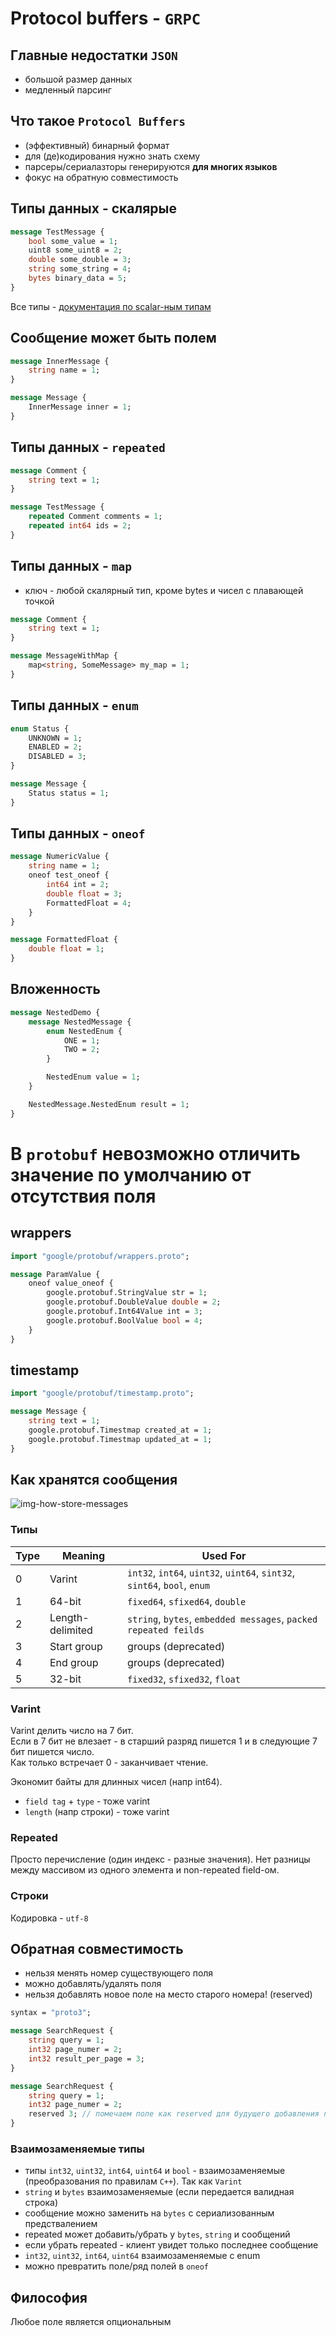 # Protocol buffers - `GRPC`

## Главные недостатки `JSON`
- большой размер данных
- медленный парсинг

## Что такое `Protocol Buffers`
- (эффективный) бинарный формат
- для (де)кодирования нужно знать схему
- парсеры/сериалазторы генерируются **для многих языков**
- фокус на обратную совместимость

## Типы данных - скалярые
```protobuf
message TestMessage {
    bool some_value = 1;
    uint8 some_uint8 = 2;
    double some_double = 3;
    string some_string = 4;
    bytes binary_data = 5;
}
```

Все типы - [документация по scalar-ным типам](https://developers.google.com/protocol-buffers/docs/proto3#scalar) 

## Сообщение может быть полем
```protobuf
message InnerMessage {
    string name = 1;
}

message Message {
    InnerMessage inner = 1;
}
```

## Типы данных - `repeated`
```protobuf
message Comment {
    string text = 1;
}

message TestMessage {
    repeated Comment comments = 1;
    repeated int64 ids = 2;
}
```

## Типы данных - `map`
- ключ - любой скалярный тип, кроме bytes и чисел с плавающей точкой

```protobuf
message Comment {
    string text = 1;
}

message MessageWithMap {
    map<string, SomeMessage> my_map = 1;
}
```

## Типы данных - `enum`
```protobuf
enum Status {
    UNKNOWN = 1;
    ENABLED = 2;
    DISABLED = 3;
}

message Message {
    Status status = 1;
}
```

## Типы данных - `oneof`
```protobuf
message NumericValue {
    string name = 1;
    oneof test_oneof {
        int64 int = 2;
        double float = 3;
        FormattedFloat = 4;
    }
}

message FormattedFloat {
    double float = 1;
}
```

## Вложенность
```protobuf
message NestedDemo {
    message NestedMessage {
        enum NestedEnum {
            ONE = 1;
            TWO = 2;
        }

        NestedEnum value = 1;
    }

    NestedMessage.NestedEnum result = 1;
}
```

# В `protobuf` невозможно отличить значение по умолчанию от отсутствия поля

## wrappers
```protobuf
import "google/protobuf/wrappers.proto";

message ParamValue {
    oneof value_oneof {
        google.protobuf.StringValue str = 1;
        google.protobuf.DoubleValue double = 2;
        google.protobuf.Int64Value int = 3;
        google.protobuf.BoolValue bool = 4;
    }
}
```

## timestamp
```protobuf
import "google/protobuf/timestamp.proto";

message Message {
    string text = 1;
    google.protobuf.Timestmap created_at = 1;
    google.protobuf.Timestmap updated_at = 1;
}
```

## Как хранятся сообщения
![img-how-store-messages](./md/buf_store.png)

### Типы
| Type | Meaning          | Used For                                                                 |
| ---- | ---------------- | ------------------------------------------------------------------------ |
| 0    | Varint           | `int32`, `int64`, `uint32`, `uint64`, `sint32`, `sint64`, `bool`, `enum` |
| 1    | 64-bit           | `fixed64`, `sfixed64`, `double`                                          |
| 2    | Length-delimited | `string`, `bytes`, `embedded messages`, `packed repeated feilds`         |
| 3    | Start group      | groups (deprecated)                                                      |
| 4    | End group        | groups (deprecated)                                                      |
| 5    | 32-bit           | `fixed32`, `sfixed32`, `float`                                           |

### Varint
Varint делить число на 7 бит.  
Если в 7 бит не влезает - в старший разряд пишется 1 и в следующие 7 бит пишется число.  
Как только встречает 0 - заканчивает чтение.  

Экономит байты для длинных чисел (напр int64).  

- `field tag` + `type` - тоже varint
- `length` (напр строки) - тоже varint

### Repeated
Просто перечисление (один индекс - разные значения). Нет разницы между массивом из одного элемента и non-repeated field-ом.

### Строки
Кодировка - `utf-8`


## Обратная совместимость
- нельзя менять номер существующего поля
- можно добавлять/удалять поля
- нельзя добавлять новое поле на место старого номера! (reserved)

```protobuf
syntax = "proto3";

message SearchRequest {
    string query = 1;
    int32 page_numer = 2;
    int32 result_per_page = 3;
}

message SearchRequest {
    string query = 1;
    int32 page_numer = 2;
    reserved 3; // помечаем поле как reserved для будущего добавления полей
}
```

### Взаимозаменяемые типы
- типы `int32`, `uint32`, `int64`, `uint64` и `bool` - взаимозаменяемые (преобразования по правилам `C++`). Так как `Varint`
- `string` и `bytes` взаимозаменяемые (если передается валидная строка)
- сообщение можно заменить на `bytes` с сериализованным предствалением
- repeated может добавить/убрать у `bytes`, `string` и сообщений
- если убрать repeated - клиент увидет только последнее сообщение
- `int32`, `uint32`, `int64`, `uint64` взаимозаменяемые с enum
- можно превратить поле/ряд полей в `oneof`

## Философия
Любое поле является опциональным